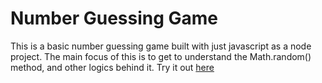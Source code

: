 Number Guessing Game
===
This is a basic number guessing game built with just javascript as a node project. The main focus of this is to get to understand the Math.random() method, and other logics behind it.
Try it out [here](https://replit.com/@nextolist/Number-guessing-game#index.js)